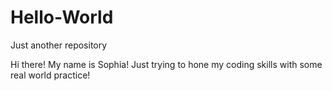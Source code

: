 # Hello-World
Just another repository 

Hi there! My name is Sophia! Just trying to hone my coding skills with some real world practice! 
